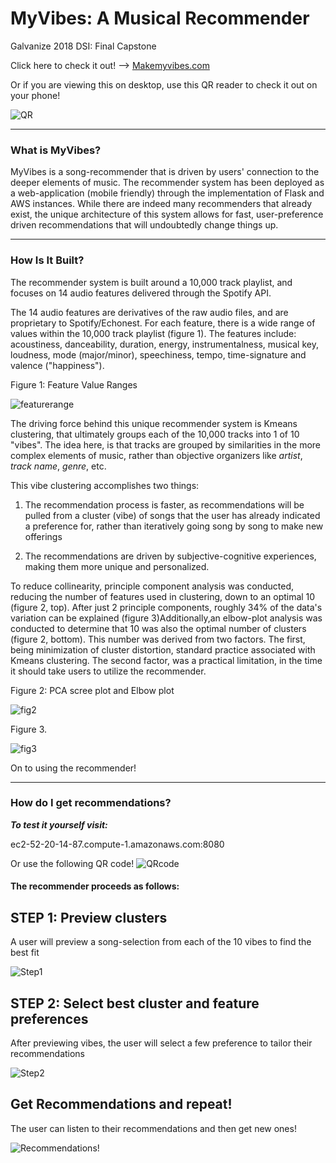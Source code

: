 # MyVibes: A Musical Recommender
Galvanize 2018 DSI: Final Capstone

Click here to check it out! --> [Makemyvibes.com](www.makemyvibes.com)

Or if you are viewing this on desktop, use this QR reader to check it out on your phone!

![QR](https://github.com/rdowd003/MyVibes/blob/master/images/capstoneQR.png)

____
### What is MyVibes?

MyVibes is a song-recommender that is driven by users' connection
to the deeper elements of music. The recommender system has been deployed as a
web-application (mobile friendly) through the implementation of Flask and AWS
instances. While there are indeed many recommenders that already exist, the
unique architecture of this system allows for fast, user-preference driven recommendations
that will undoubtedly change things up.

____
### How Is It Built?

The recommender system is built around a 10,000 track playlist, and focuses on 14 audio
features delivered through the Spotify API.

The 14 audio features are derivatives of the raw audio files, and are proprietary
to Spotify/Echonest. For each feature, there is a wide range of values within
the 10,000 track playlist (figure 1). The features include:
acoustiness, danceability, duration, energy, instrumentalness, musical key,
loudness, mode (major/minor), speechiness, tempo, time-signature and
valence ("happiness").

Figure 1: Feature Value Ranges

![featurerange](https://github.com/rdowd003/Capstone-3/blob/master/images/all_songs_range.png)

The driving force behind this unique recommender system is Kmeans clustering, that
ultimately groups each of the 10,000 tracks into 1 of 10 "vibes". The idea here,
is that tracks are grouped by similarities in the more complex elements of
music, rather than objective organizers like *artist*, *track name*, *genre*, etc.

This vibe clustering accomplishes two things:

1. The recommendation process is faster, as recommendations will be pulled from a
cluster (vibe) of songs that the user has already indicated a preference for,
rather than iteratively going song by song to make new offerings

2. The recommendations are driven by subjective-cognitive experiences, making
them more unique and personalized.


To reduce collinearity, principle component analysis was conducted, reducing the
number of features used in clustering, down to an optimal 10 (figure 2, top).
After just 2 principle components, roughly 34% of the data's variation can be
explained (figure 3)Additionally,an elbow-plot analysis was conducted to determine
that 10 was also the optimal number of clusters (figure 2, bottom). This number
was derived from two factors. The first, being minimization of cluster distortion,
standard practice associated with Kmeans clustering. The second factor, was a
practical limitation, in the time it should take users to utilize the recommender.

Figure 2: PCA scree plot and Elbow plot

![fig2](https://github.com/rdowd003/Capstone-3/blob/master/images/elbow_scree.png)

Figure 3.

![fig3](https://github.com/rdowd003/Capstone-3/blob/master/images/cluster_plot_final.png)

On to using the recommender!
____
### How do I get recommendations?

***To test it yourself visit:***

ec2-52-20-14-87.compute-1.amazonaws.com:8080

Or use the following QR code!
![QRcode](https://github.com/rdowd003/Capstone-3/blob/master/images/frame.png)


#### The recommender proceeds as follows:

<h2> STEP 1: Preview clusters</h2>

A user will preview a song-selection from each of the 10 vibes to find the best fit

![Step1](https://github.com/rdowd003/Capstone-3/blob/master/images/Screen%20Shot%202018-09-06%20at%201.22.13%20PM%20copy.png)

<h2> STEP 2: Select best cluster and feature preferences</h2>

After previewing vibes, the user will select a few preference to tailor their recommendations

![Step2](https://github.com/rdowd003/Capstone-3/blob/master/images/Screen%20Shot%202018-09-06%20at%201.49.37%20PM.png)

<h2> Get Recommendations and repeat! </h2>

The user can listen to their recommendations and then get new ones!

![Recommendations!](https://github.com/rdowd003/Capstone-3/blob/master/images/Screen%20Shot%202018-09-06%20at%201.47.03%20PM.png)
